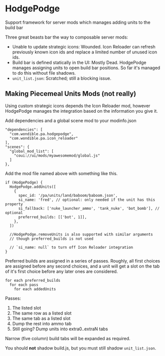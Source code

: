 # HodgePodge

Support framework for server mods which manages adding units to the build bar

Three great beasts bar the way to composable server mods:

- Unable to update strategic icons: Wounded. Icon Reloader can refresh previously known icon ids and replace a limited number of unused icon ids.
- Build bar is defined statically in the UI: Mostly Dead. HodgePodge manages assigning units to open build bar positions. So far it's managed to do this without file shadows.
- `unit_list.json`: Scratched; still a blocking issue.

## Making Piecemeal Units Mods (not really)

Using custom strategic icons depends the Icon Reloader mod, however HodgePodge manages the integration based on the information you give it.

Add dependencies and a global scene mod to your modinfo.json

    "dependencies": [
      "com.wondible.pa.hodgepodge",
      "com.wondible.pa.icon_reloader"
    ],
    "scenes": {
      "global_mod_list": [
        "coui://ui/mods/myawesomemod/global.js"
      ]
    },

Add the mod file named above with something like this.

    if (HodgePodge) {
      HodgePodge.addUnits([
        {
          spec_id: '/pa/units/land/baboom/baboom.json',
          si_name: 'fred', // optional: only needed if the unit has this property
          si_fallback: ['nuke_launcher_ammo', 'tank_nuke', 'bot_bomb'], // optional
          preferred_builds: [['bot', 1]],
        },
      ])

      //HodgePodge.removeUnits is also supported with similar arguments
      // though preferred_builds is not used

      // `si_name: null` to turn off Icon Reloader integration
    }

Preferred builds are assigned in a series of passes. Roughly, all first choices are assigned before any second choices, and a unit will get a slot on the tab of it's first choice before any later ones are considered.

    for each preferred_builds
      for each pass
        for each addedUnits

Passes: 

1. The listed slot
2. The same row as a listed slot
3. The same tab as a listed slot
4. Dump the rest into ammo tab
5. Still going? Dump units into extra0..extraN tabs

Narrow (five column) build tabs will be expanded as required.

You should **not** shadow build.js, but you must still shadow `unit_list.json`.
